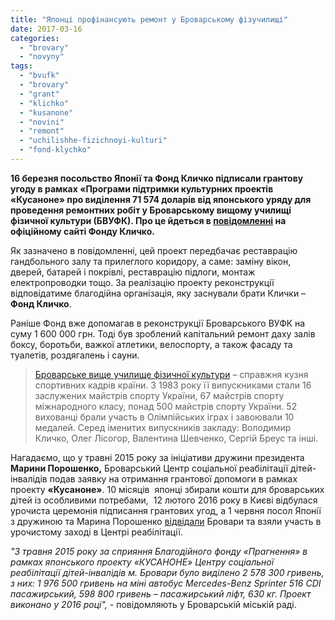 ```yaml
---
title: "Японці профінансують ремонт у Броварському фізучилищі"
date: 2017-03-16
categories: 
  - "brovary"
  - "novyny"
tags: 
  - "bvufk"
  - "brovary"
  - "grant"
  - "klichko"
  - "kusanone"
  - "novini"
  - "remont"
  - "uchilishhe-fizichnoyi-kulturi"
  - "fond-klychko"
---
```


**16 березня посольство Японії та Фонд Кличко підписали грантову угоду в рамках «Програми підтримки культурних проектів «Кусаноне» про виділення 71 574 доларів від японського уряду для проведення ремонтних робіт у Броварському вищому училищі фізичної культури (БВУФК). Про це йдеться в [повідомленні](http://klitschkofoundation.org/news/klitschko-foundation-otrimav-grant-vid-uriadu-iaponiii/) на офіційному сайті Фонду Кличко.**

Як зазначено в повідомленні, цей проект передбачає реставрацію гандбольного залу та прилеглого коридору, а саме: заміну вікон, дверей, батарей і покрівлі, реставрацію підлоги, монтаж електропроводки тощо. За реалізацію проекту реконструкції відповідатиме благодійна організація, яку заснували брати Клички – **Фонд Кличко**.

Раніше Фонд вже допомагав в реконструкції Броварського ВУФК на суму 1 600 000 грн. Тоді був зроблений капітальний ремонт даху залів боксу, боротьби, важкої атлетики, велоспорту, а також фасаду та туалетів, роздягалень і сауни.

> [Броварське вище училище фізичної культури](https://mpz.brovary.org/brovarske-vyshhe-uchylyshhe-fizychnoyi-kultury-yak-staty-chempionom/) – справжня кузня спортивних кадрів країни. З 1983 року її випускниками стали 16 заслужених майстрів спорту України, 67 майстрів спорту міжнародного класу, понад 500 майстрів спорту України. 52 вихованці брали участь в Олімпійських іграх і завоювали 10 медалей. Серед іменитих випускників закладу: Володимир Кличко, Олег Лісогор, Валентина Шевченко, Сергій Бреус та інші.

Нагадаємо, що у травні 2015 року за ініціативи дружини президента **Марини Порошенко,** Броварський Центр соціальної реабілітації дітей-інвалідів подав заявку на отримання грантової допомоги в рамках проекту **«Кусаноне»**. 10 місяців  японці збирали кошти для броварських дітей із особливими потребами,  12 лютого 2016 року в Києві відбулася урочиста церемонія підписання грантових угод, а 1 червня посол Японії з дружиною та Марина Порошенко [відвідали](https://mpz.brovary.org/u-brovary-pryyihala-maryna-poroshenko-ta-yaponski-posly-shhob-podaruvaty-dityam-iz-osoblyvymy-potrebamy-mikroavtobus-ta-lift/) Бровари та взяли участь в урочистому заході в Центрі реабілітації.

_"З травня 2015 року за сприяння Благодійного фонду «Прагнення» в рамках японського проекту «КУСАНОНЕ» Центру соціальної реабілітації дітей-інвалідів м. Бровари було виділено 2 578 300 гривень, з них: 1 976 500 гривень на міні автобус Mercedes-Benz Sprinter 516 CDI пасажирський, 598 800 гривень – пасажирський ліфт, 630 кг. Проект виконано у 2016 році",_ - повідомляють у Броварській міській раді.
